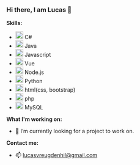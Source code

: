 ### Hi there, I am Lucas 👋

**Skills:**
- <img src="https://skills.thijs.gg/icons?i=cs&theme=dark" alt="cs" width="20" height="20"/> C#
- <img src="https://skills.thijs.gg/icons?i=java&theme=dark" alt="Java" width="20" height="20"/> Java
- <img src="https://skills.thijs.gg/icons?i=js&theme=dark" alt="Javascript" width="20" height="20"/> Javascript
- <img src="https://skills.thijs.gg/icons?i=vue&theme=dark" alt="Vue" width="20" height="20"/> Vue
- <img src="https://skills.thijs.gg/icons?i=nodejs&theme=dark" alt="Nodejs" width="20" height="20"/> Node.js
- <img src="https://skills.thijs.gg/icons?i=py&theme=dark" alt="Python" width="20" height="20"/> Python
- <img src="https://skills.thijs.gg/icons?i=html&theme=dark" alt="html" width="20" height="20"/> html(css, bootstrap)
- <img src="https://skills.thijs.gg/icons?i=php&theme=dark" alt="php" width="20" height="20"/> php
- <img src="https://skills.thijs.gg/icons?i=mysql&theme=dark" alt="MySQL" width="20" height="20"/> MySQL

**What I'm working on:**
<!-- - 🌱 I’m currently learning machine learning in python. -->
- 🔭 I’m currently looking for a project to work on.

**Contact me:**
- 📫 lucasvreugdenhil@gmail.com

<!--
**Lucas-Vreugdenhil/Lucas-Vreugdenhil** is a ✨ _special_ ✨ repository because its `README.md` (this file) appears on your GitHub profile.

Here are some ideas to get you started:

- 🔭 I’m currently working on a bot that can guess the geographic location from a picture.
- 🌱 I’m currently learning machine learning.
- 👯 I’m looking to collaborate on ...
- 🤔 I’m looking for help with ...
- 💬 Ask me about ...
- 📫 How to reach me: ...
- 😄 Pronouns: ...
- ⚡ Fun fact: ...
-->
